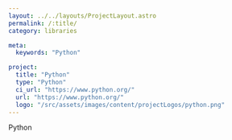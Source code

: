 ```yaml
---
layout: ../../layouts/ProjectLayout.astro
permalink: /:title/
category: libraries

meta:
  keywords: "Python"

project:
  title: "Python"
  type: "Python"
  ci_url: "https://www.python.org/"
  url: "https://www.python.org/"
  logo: "/src/assets/images/content/projectLogos/python.png"
---
```


<p>Python</p>
